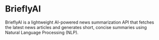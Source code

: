 # BrieflyAI
 BrieflyAI is a lightweight AI-powered news summarization API that fetches the latest news articles and generates short, concise summaries using Natural Language Processing (NLP).

